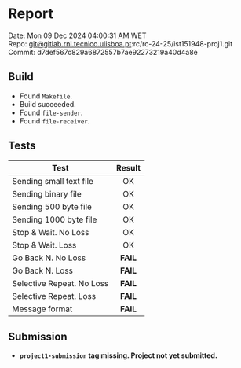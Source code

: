 # Report
Date: Mon 09 Dec 2024 04:00:31 AM WET  
Repo: git@gitlab.rnl.tecnico.ulisboa.pt:rc/rc-24-25/ist151948-proj1.git  
Commit: d7def567c829a6872557b7ae92273219a40d4a8e  

## Build
* Found `Makefile`.
* Build succeeded.
* Found `file-sender`.
* Found `file-receiver`.

## Tests
| Test | Result |
| ---- |:------:|
| Sending small text file | OK |
| Sending binary file | OK |
| Sending 500 byte file | OK |
| Sending 1000 byte file | OK |
| Stop & Wait. No Loss | OK |
| Stop & Wait. Loss | OK |
| Go Back N. No Loss | **FAIL** |
| Go Back N. Loss | **FAIL** |
| Selective Repeat. No Loss | **FAIL** |
| Selective Repeat. Loss | **FAIL** |
| Message format | **FAIL** |

## Submission
* **`project1-submission` tag missing. Project not yet submitted.**
